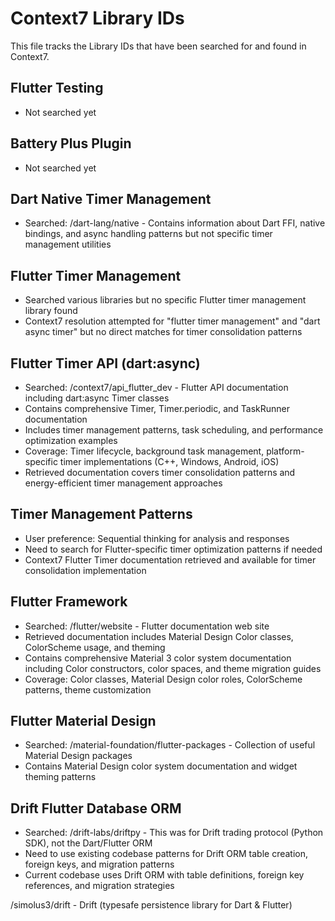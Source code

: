 # Context7 Library IDs

This file tracks the Library IDs that have been searched for and found in Context7.

## Flutter Testing
- Not searched yet

## Battery Plus Plugin
- Not searched yet

## Dart Native Timer Management
- Searched: /dart-lang/native - Contains information about Dart FFI, native bindings, and async handling patterns but not specific timer management utilities

## Flutter Timer Management
- Searched various libraries but no specific Flutter timer management library found
- Context7 resolution attempted for "flutter timer management" and "dart async timer" but no direct matches for timer consolidation patterns

## Flutter Timer API (dart:async)
- Searched: /context7/api_flutter_dev - Flutter API documentation including dart:async Timer classes
- Contains comprehensive Timer, Timer.periodic, and TaskRunner documentation
- Includes timer management patterns, task scheduling, and performance optimization examples
- Coverage: Timer lifecycle, background task management, platform-specific timer implementations (C++, Windows, Android, iOS)
- Retrieved documentation covers timer consolidation patterns and energy-efficient timer management approaches

## Timer Management Patterns
- User preference: Sequential thinking for analysis and responses
- Need to search for Flutter-specific timer optimization patterns if needed
- Context7 Flutter Timer documentation retrieved and available for timer consolidation implementation

## Flutter Framework
- Searched: /flutter/website - Flutter documentation web site
- Retrieved documentation includes Material Design Color classes, ColorScheme usage, and theming
- Contains comprehensive Material 3 color system documentation including Color constructors, color spaces, and theme migration guides
- Coverage: Color classes, Material Design color roles, ColorScheme patterns, theme customization

## Flutter Material Design
- Searched: /material-foundation/flutter-packages - Collection of useful Material Design packages
- Contains Material Design color system documentation and widget theming patterns

## Drift Flutter Database ORM
- Searched: /drift-labs/driftpy - This was for Drift trading protocol (Python SDK), not the Dart/Flutter ORM
- Need to use existing codebase patterns for Drift ORM table creation, foreign keys, and migration patterns
- Current codebase uses Drift ORM with table definitions, foreign key references, and migration strategies

/simolus3/drift - Drift (typesafe persistence library for Dart & Flutter)
